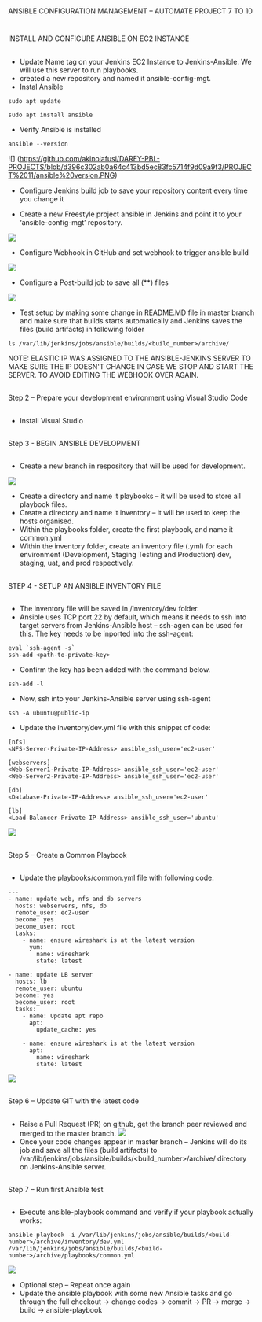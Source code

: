 #
ANSIBLE CONFIGURATION MANAGEMENT – AUTOMATE PROJECT 7 TO 10
#

##
INSTALL AND CONFIGURE ANSIBLE ON EC2 INSTANCE
##

- Update Name tag on your Jenkins EC2 Instance to Jenkins-Ansible. We will use this server to run playbooks.
-  created a new repository and named it ansible-config-mgt.
- Instal Ansible
```
sudo apt update

sudo apt install ansible
```
- Verify Ansible is installed
```
ansible --version
```

![] (https://github.com/akinolafusi/DAREY-PBL-PROJECTS/blob/d396c302ab0a64c413bd5ec83fc5714f9d09a9f3/PROJECT%2011/ansible%20version.PNG)

- Configure Jenkins build job to save your repository content every time you change it

- Create a new Freestyle project ansible in Jenkins and point it to your ‘ansible-config-mgt’ repository.

![](https://github.com/akinolafusi/DAREY-PBL-PROJECTS/blob/d396c302ab0a64c413bd5ec83fc5714f9d09a9f3/PROJECT%2011/freestyle.PNG)

- Configure Webhook in GitHub and set webhook to trigger ansible build

![](https://github.com/akinolafusi/DAREY-PBL-PROJECTS/blob/d396c302ab0a64c413bd5ec83fc5714f9d09a9f3/PROJECT%2011/webhook.PNG)

- Configure a Post-build job to save all (**) files

![](https://github.com/akinolafusi/DAREY-PBL-PROJECTS/blob/d396c302ab0a64c413bd5ec83fc5714f9d09a9f3/PROJECT%2011/postbuild.PNG)

-  Test  setup by making some change in README.MD file in master branch and make sure that builds starts automatically and Jenkins saves the files (build artifacts) in following folder


```
ls /var/lib/jenkins/jobs/ansible/builds/<build_number>/archive/

```
NOTE: ELASTIC IP WAS ASSIGNED TO THE ANSIBLE-JENKINS SERVER TO MAKE SURE THE IP DOESN'T CHANGE IN CASE WE STOP AND START THE SERVER. TO AVOID EDITING THE WEBHOOK OVER AGAIN.

##
Step 2 – Prepare your development environment using Visual Studio Code
##

-  Install Visual Studio

##
Step 3 - BEGIN ANSIBLE DEVELOPMENT
##

-  Create a new branch in respository that will be used for development.

![](https://github.com/akinolafusi/DAREY-PBL-PROJECTS/blob/d396c302ab0a64c413bd5ec83fc5714f9d09a9f3/PROJECT%2011/branch.PNG)

- Create a directory and name it playbooks – it will be used to store all playbook files.
- Create a directory and name it inventory – it will be used to keep the hosts organised.
- Within the playbooks folder, create the first playbook, and name it common.yml
- Within the inventory folder, create an inventory file (.yml) for each environment (Development, Staging Testing and Production) dev, staging, uat, and prod respectively.

##
STEP 4 - SETUP AN ANSIBLE INVENTORY FILE
##

- The inventory file will be saved in /inventory/dev folder.
- Ansible uses TCP port 22 by default, which means it needs to ssh into target servers from Jenkins-Ansible host – ssh-agen can be used for this. The key needs to be inported into the ssh-agent:
```
eval `ssh-agent -s`
ssh-add <path-to-private-key>
```
- Confirm the key has been added with the command below.
```
ssh-add -l
```
- Now, ssh into your Jenkins-Ansible server using ssh-agent
```
ssh -A ubuntu@public-ip
```
- Update the inventory/dev.yml file with this snippet of code:
```
[nfs]
<NFS-Server-Private-IP-Address> ansible_ssh_user='ec2-user'

[webservers]
<Web-Server1-Private-IP-Address> ansible_ssh_user='ec2-user'
<Web-Server2-Private-IP-Address> ansible_ssh_user='ec2-user'

[db]
<Database-Private-IP-Address> ansible_ssh_user='ec2-user' 

[lb]
<Load-Balancer-Private-IP-Address> ansible_ssh_user='ubuntu'
```

![](https://github.com/akinolafusi/DAREY-PBL-PROJECTS/blob/5906fdf64a3ab4426748cae490e5f079c1b8e9b5/PROJECT%2011/dev.PNG)
##
Step 5 – Create a Common Playbook
##

- Update the playbooks/common.yml file with following code:
```
---
- name: update web, nfs and db servers
  hosts: webservers, nfs, db
  remote_user: ec2-user
  become: yes
  become_user: root
  tasks:
    - name: ensure wireshark is at the latest version
      yum:
        name: wireshark
        state: latest

- name: update LB server
  hosts: lb
  remote_user: ubuntu
  become: yes
  become_user: root
  tasks:
    - name: Update apt repo
      apt: 
        update_cache: yes

    - name: ensure wireshark is at the latest version
      apt:
        name: wireshark
        state: latest
```

![](https://github.com/akinolafusi/DAREY-PBL-PROJECTS/blob/d396c302ab0a64c413bd5ec83fc5714f9d09a9f3/PROJECT%2011/common.PNG)

##
Step 6 – Update GIT with the latest code
##

- Raise a Pull Request (PR) on github, get the branch peer reviewed and merged to the master branch.
![](https://github.com/akinolafusi/DAREY-PBL-PROJECTS/blob/d396c302ab0a64c413bd5ec83fc5714f9d09a9f3/PROJECT%2011/PR.PNG)
- Once your code changes appear in master branch – Jenkins will do its job and save all the files (build artifacts) to /var/lib/jenkins/jobs/ansible/builds/<build_number>/archive/ directory on Jenkins-Ansible server.

##
Step 7 – Run first Ansible test
##

- Execute ansible-playbook command and verify if your playbook actually works:
```
ansible-playbook -i /var/lib/jenkins/jobs/ansible/builds/<build-number>/archive/inventory/dev.yml /var/lib/jenkins/jobs/ansible/builds/<build-number>/archive/playbooks/common.yml
```
![](https://github.com/akinolafusi/DAREY-PBL-PROJECTS/blob/d396c302ab0a64c413bd5ec83fc5714f9d09a9f3/PROJECT%2011/ans%20succ.PNG)

- Optional step – Repeat once again
- Update the ansible playbook with some new Ansible tasks and go through the full checkout -> change codes -> commit -> PR -> merge -> build -> ansible-playbook